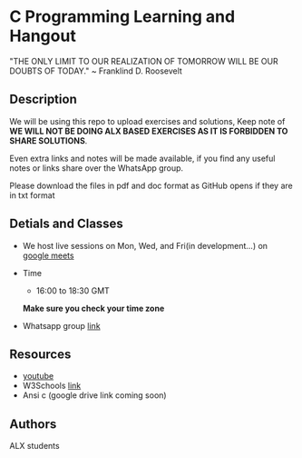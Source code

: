 # C Programming Learning and Hangout

"THE ONLY LIMIT TO OUR REALIZATION OF TOMORROW WILL BE OUR DOUBTS OF TODAY." ~ Franklind D. Roosevelt

## Description

We will be using this repo to upload exercises and solutions, Keep note of **WE WILL NOT BE DOING ALX BASED EXERCISES AS IT IS FORBIDDEN TO SHARE SOLUTIONS**.

Even extra links and notes will be made available, if you find any useful notes or links share over the WhatsApp group.

Please download the files in pdf and doc format as GitHub opens if they are in txt format

## Detials and Classes

* We host live sessions on Mon, Wed, and Fri(in development...) on [google meets](https://meet.google.com/iia-arzj-dfh)
* Time
   	- 16:00 to 18:30 GMT
	
	**Make sure you check your time zone**
* Whatsapp group [link](https://chat.whatsapp.com/IPZAiFeg7dVCkZ1hH28pgj)

## Resources

* [youtube](https://youtu.be/EjavYOFoJJ0)
* W3Schools [link](https://www.w3schools.com)
* Ansi c (google drive link coming soon)

## Authors

ALX students

